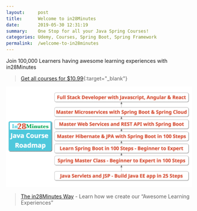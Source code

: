 ```yaml
---
layout:     post
title:      Welcome to in28Minutes
date:       2019-05-30 12:31:19
summary:    One Stop for all your Java Spring Courses!
categories: Udemy, Courses, Spring Boot, Spring Framework
permalink:  /welcome-to-in28minutes
---
```


Join 100,000 Learners having awesome learning experiences with in28Minutes

> [Get all courses for $10.99](http://www.in28minutes.com/p/in28minutes-udemy-courses-discount-codes.html){:target="_blank"}

![Image](/images/in28Minutes-Java-Course-Roadmap.png "in28Minutes Java Course Roadmap") 

> [The in28Minutes Way](http://www.in28minutes.com/the-in28minutes-way) - Learn how we create our “Awesome Learning Experiences”